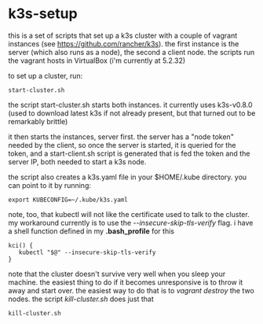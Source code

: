 # k3s-setup

this is a set of scripts that set up a k3s cluster with a couple of vagrant instances (see https://github.com/rancher/k3s). the first instance is the server (which also runs as a node), the second a client node. the scripts run the vagrant hosts in VirtualBox (i'm currently at 5.2.32)

to set up a cluster, run:
```
start-cluster.sh
```

the script start-cluster.sh starts both instances. it currently uses k3s-v0.8.0 (used to download latest k3s if not already present, but that turned out to be remarkably brittle)

it then starts the instances, server first. the server has a "node token" needed by the client, so once the server is started, it is queried for the token, and a start-client.sh script is generated that is fed the token and the server IP, both needed to start a k3s node.

the script also creates a k3s.yaml file in your $HOME/.kube directory. you can point to it by running:
```
export KUBECONFIG=~/.kube/k3s.yaml
```

note, too, that kubectl will not like the certificate used to talk to the cluster. my workaround currently is to use the *--insecure-skip-tls-verify* flag. i have a shell function defined in my **.bash_profile** for this

```
kci() {
   kubectl "$@" --insecure-skip-tls-verify
}
``` 

note that the cluster doesn't survive very well when you sleep your machine. the easiest thing to do if it becomes unresponsive is to throw it away and start over. the easiest way to do that is to *vagrant destroy* the two nodes. the script *kill-cluster.sh* does just that

```
kill-cluster.sh
```

